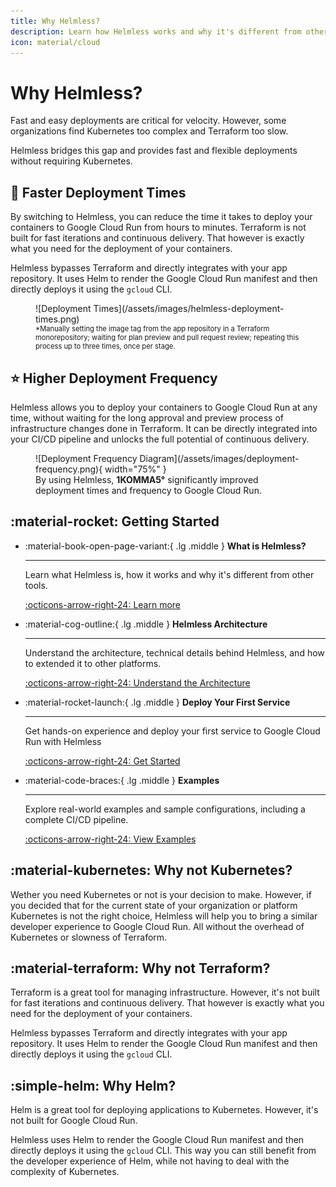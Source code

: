 ```yaml
---
title: Why Helmless?
description: Learn how Helmless works and why it's different from other tools.
icon: material/cloud
---
```


# Why Helmless?

Fast and easy deployments are critical for velocity. However, some organizations find Kubernetes too complex and Terraform too slow.

Helmless bridges this gap and provides fast and flexible deployments without requiring Kubernetes.

## 🚀 Faster Deployment Times

By switching to Helmless, you can reduce the time it takes to deploy your containers to Google Cloud Run from hours to minutes. Terraform is not built for fast iterations and continuous delivery. That however is exactly what you need for the deployment of your containers.

Helmless bypasses Terraform and directly integrates with your app repository. It uses Helm to render the Google Cloud Run manifest and then directly deploys it using the `gcloud` CLI.

<figure markdown="span">
  ![Deployment Times](/assets/images/helmless-deployment-times.png)
  <figcaption style="font-size: 0.8em;">*Manually setting the image tag from the app repository in a Terraform monorepository; waiting for plan preview and pull request review; repeating this process up to three times, once per stage.</figcaption>
</figure>

## ⭐ Higher Deployment Frequency

Helmless allows you to deploy your containers to Google Cloud Run at any time, without waiting for the long approval and preview process of infrastructure changes done in Terraform. It can be directly integrated into your CI/CD pipeline and unlocks the full potential of continuous delivery.

<figure markdown="span">
  ![Deployment Frequency Diagram](/assets/images/deployment-frequency.png){ width="75%" }
  <figcaption>By using Helmless, <strong>1KOMMA5°</strong> significantly improved deployment times and frequency to Google Cloud Run.</figcaption>
</figure>

## :material-rocket: Getting Started

<div class="grid cards" markdown>

-   :material-book-open-page-variant:{ .lg .middle } __What is Helmless?__

    ---

    Learn what Helmless is, how it works and why it's different from other tools.

    [:octicons-arrow-right-24: Learn more](./docs/index.md)

-   :material-cog-outline:{ .lg .middle } __Helmless Architecture__

    ---

    Understand the architecture, technical details behind Helmless, and how to extended it to other platforms.

    [:octicons-arrow-right-24: Understand the Architecture](./docs/architecture.md)

-   :material-rocket-launch:{ .lg .middle } __Deploy Your First Service__

    ---

    Get hands-on experience and deploy your first service to Google Cloud Run with Helmless

    [:octicons-arrow-right-24: Get Started](./docs/cloudrun/quickstart.md)

-   :material-code-braces:{ .lg .middle } __Examples__

    ---

    Explore real-world examples and sample configurations, including a complete CI/CD pipeline.

    [:octicons-arrow-right-24: View Examples](./docs/cloudrun/examples.md)

</div>

## :material-kubernetes: Why not Kubernetes?

Wether you need Kubernetes or not is your decision to make. However, if you decided that for the current state of your organization or platform Kubernetes is not the right choice, Helmless will help you to bring a similar developer experience to Google Cloud Run. All without the overhead of Kubernetes or slowness of Terraform.

## :material-terraform: Why not Terraform?

Terraform is a great tool for managing infrastructure. However, it's not built for fast iterations and continuous delivery. That however is exactly what you need for the deployment of your containers.

Helmless bypasses Terraform and directly integrates with your app repository. It uses Helm to render the Google Cloud Run manifest and then directly deploys it using the `gcloud` CLI.

## :simple-helm: Why Helm?

Helm is a great tool for deploying applications to Kubernetes. However, it's not built for Google Cloud Run.

Helmless uses Helm to render the Google Cloud Run manifest and then directly deploys it using the `gcloud` CLI. This way you can still benefit from the developer experience of Helm, while not having to deal with the complexity of Kubernetes.
